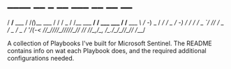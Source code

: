 #    ____         __  _          __  ___  __          __             __      
  / __/__ ___  / /_(_)__  ___ / / / _ \/ /__ ___ __/ /  ___  ___  / /__ ___
 _\ \/ -_) _ \/ __/ / _ \/ -_) / / ___/ / _ `/ // / _ \/ _ \/ _ \/  '_/(_-<
/___/\__/_//_/\__/_/_//_/\__/_/ /_/  /_/\_,_/\_, /_.__/\___/\___/_/\_\/___/
                                            /___/      
                                                                
A collection of Playbooks I've built for Microsoft Sentinel. The README contains info on wat each Playbook does, and the required additional configurations needed. 
